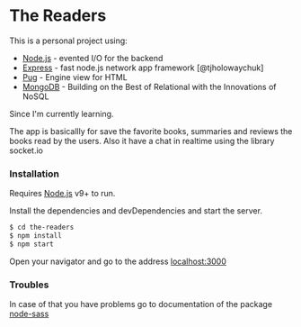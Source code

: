 # The Readers

This is a personal project using:
* [Node.js](https://nodejs.org/) - evented I/O for the backend
* [Express](http://expressjs.com/) - fast node.js network app framework [@tjholowaychuk]
* [Pug](https://pugjs.org) - Engine view for HTML
* [MongoDB](https://www.mongodb.com) - Building on the Best of Relational with the Innovations of NoSQL

Since I'm currently learning.

The app is basicallly for save the favorite books, summaries and reviews the books 
read by the users. Also it have a chat in realtime using the library socket.io 

### Installation

Requires [Node.js](https://nodejs.org/) v9+ to run.

Install the dependencies and devDependencies and start the server.

```sh
$ cd the-readers
$ npm install
$ npm start
```

Open your navigator and go to the address [localhost:3000](http://localhost:3000)

### Troubles
In case of that you have problems go to documentation of the package [node-sass](https://github.com/sass/node-sass/blob/master/TROUBLESHOOTING.md#troubleshooting)